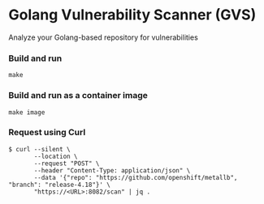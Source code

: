 # Golang Vulnerability Scanner (GVS)
Analyze your Golang-based repository for vulnerabilities

### Build and run
```
make
```
### Build and run as a container image
```
make image
```

### Request using Curl
```
$ curl --silent \
       --location \
       --request "POST" \
       --header "Content-Type: application/json" \
       --data '{"repo": "https://github.com/openshift/metallb", "branch": "release-4.18"}' \
       "https://<URL>:8082/scan" | jq .
```
